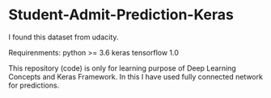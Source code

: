 # Student-Admit-Prediction-Keras

I found this dataset from udacity.

Requirenments:
python >= 3.6
keras
tensorflow 1.0

This repository (code) is only for learning purpose of Deep Learning Concepts and Keras Framework.
In this I have used fully connected network for predictions.
